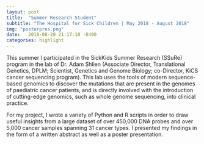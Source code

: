 ```yaml
---
layout: post
title:  "Summer Research Student"
subtitle: "The Hospital for Sick Children | May 2018 - August 2018"
img: "posterpres.png"
date:   2018-08-20 21:17:10 -0400
categories: highlight
---
```


<p>This summer I participated in the SickKids Summer Research (SSuRe) program in the lab of Dr. Adam Shlien (Associate Director, Translational Genetics, DPLM; Scientist, Genetics and Genome Biology; co-Director, KiCS cancer sequencing program). This lab uses the tools of modern sequence-based genomics to discover the mutations that are present in the genomes of paediatric cancer patients, and is directly involved with the  introduction of cutting-edge genomics, such as whole genome sequencing, into clinical practice.</p>
<p>For my project, I wrote a variety of Python and R scripts in order to draw useful insights from a large dataset of over 450,000 DNA probes and over 5,000 cancer samples spanning 31 cancer types. I presented my findings in the form of a written abstract as well as a poster presentation.</p>
